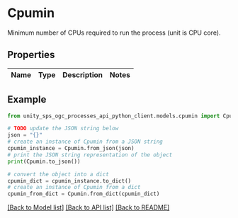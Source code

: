 # Cpumin

Minimum number of CPUs required to run the process (unit is CPU core).

## Properties

Name | Type | Description | Notes
------------ | ------------- | ------------- | -------------

## Example

```python
from unity_sps_ogc_processes_api_python_client.models.cpumin import Cpumin

# TODO update the JSON string below
json = "{}"
# create an instance of Cpumin from a JSON string
cpumin_instance = Cpumin.from_json(json)
# print the JSON string representation of the object
print(Cpumin.to_json())

# convert the object into a dict
cpumin_dict = cpumin_instance.to_dict()
# create an instance of Cpumin from a dict
cpumin_from_dict = Cpumin.from_dict(cpumin_dict)
```
[[Back to Model list]](../README.md#documentation-for-models) [[Back to API list]](../README.md#documentation-for-api-endpoints) [[Back to README]](../README.md)
